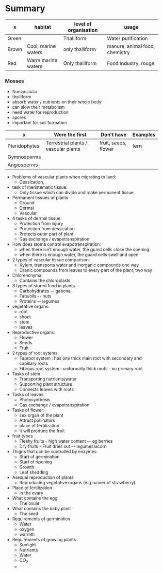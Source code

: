 # Summary

|x|habitat|level of organisation|usage|
|-----|-----|-----|-----|
|Green||Thalliform|Water purification|
|Brown|Cool, marine waters|only thalliform|manure, animal food, chemistry|
|Red|Warm marine waters|Only thalliform|Food industry, rouge|

### Mosses
- Nonvascular
- thalliform
- absorb water / nutrients on their whole body
- can slow their metabolism
- need water for reproduction
- spores
- important for soil formation

|x|Were the first|Don't have|Examples|
|-----|-----|-----|-----|
|Pteridophytes|Terrestrial plants / vascular plants|fruit, seeds, flower|fern|
|Gymnosperms||||
|Angiosperms||||

- Problems of vascular plants when migrating to land:
    - Dessication, 
- task of meristematic tissue:
    - Only tissue which can divide and make permanent tissue
- Permanent tissues of plants
    - Ground
    - Dermal
    - Vascular
- 4 tasks of dermal tissue:
    - Protection from injury
    - Protection from dessication
    - Protects outer part of plant
    - Gas exchange / evapotranspiration
- How does stoma control evapotranspiration:
    - when there isn't enough water, the guard cells close the opening
    - when there is enough water, the guard cells swell and open
- 2 types of vascular tissue comparison:
    - Xylem, transports water and inorganic compounds one way
    - Oranic compounds from leaves to every part of the plant, two way
- Chlorenchyma:
    - Contains the chloroplasts
- 3 types of stored food in plants
    - Carbohydrates -- gabona
    - Fats/oils -- nuts
    - Proteins -- legumes
- vegetative organs:
    - root
    - shoot
    - stem
    - leaves
- Reproductive organs:
    - Flower
    - Seeds
    - Fruit
- 2 types of root sytems:
    - Taproot system : has one thick main root with secondary and capillary roots
    - Fibrous root system : uniformally thick roots  - no primary root
- Tasks of stem
    - Transporting nutrients/water
    - Supporting plant structure
    - Connects leaves with roots
- Tasks of leaves:
    - Photosynthesis
    - Gas exchange / evapotranspiration
- Tasks of flower:
    - sex organ of the plant
    - Attract pollinators
    - place of fertilization
    - It will produce the fruit
- fruit types
    - Fleshy fruits - high water content -- eg berries
    - Dry fruits - Fruit dries out -- legumes/acorn
- Thigns that can be controlled by enzymes:
    - Start of germination
    - Start of ripening
    - Growth
    - Leaf shedding
- Asexual reproduction of plants
    - Reproducing vegetative organs (e.g runner of strawberry)
- Place of fertilization
    - In the ovary
- What contains the egg
   - The ovule
- What contains the baby plant
    - The seed
- Requirements of germination
    - Water
    - oxygen
    - warmth
- Requirements of growing plants
    - Sunlight
    - Nutrients
    - Water
    - CO<sub>2</sub>
    - 